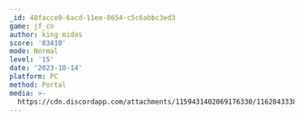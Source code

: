 ```yaml
---
_id: 48facce0-6acd-11ee-8654-c5c6abbc3ed3
game: jf_cn
author: king midas
score: '83410'
mode: Normal
level: '15'
date: '2023-10-14'
platform: PC
method: Portal
media: >-
  https://cdn.discordapp.com/attachments/1159431402069176330/1162843338945335386/33f8b252-61d5-4b90-ba7a-0b2bbb0aa676.jpg?ex=653d6940&is=652af440&hm=237f70689465ac63f54d636b88a40c946a681e7aa8db9b6f20a60c1de8ab7cdc&
---
```


